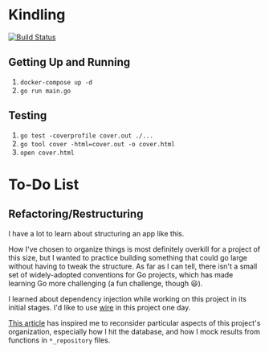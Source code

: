 # Kindling

[![Build Status](https://travis-ci.org/nchaloult/kindling.svg?branch=master)](https://travis-ci.org/nchaloult/kindling)

## Getting Up and Running

1. `docker-compose up -d`
1. `go run main.go`

## Testing

1. `go test -coverprofile cover.out ./...`
1. `go tool cover -html=cover.out -o cover.html`
1. `open cover.html`

# To-Do List

## Refactoring/Restructuring

I have a lot to learn about structuring an app like this.

How I've chosen to organize things is most definitely overkill for a project of this size, but I wanted to practice building something that could go large without having to tweak the structure. As far as I can tell, there isn't a small set of widely-adopted conventions for Go projects, which has made learning Go more challenging (a fun challenge, though 😃).

I learned about dependency injection while working on this project in its initial stages. I'd like to use [wire](https://github.com/google/wire) in this project one day.

[This article](https://medium.com/@benbjohnson/structuring-applications-in-go-3b04be4ff091) has inspired me to reconsider particular aspects of this project's organization, especially how I hit the database, and how I mock results from functions in `*_repository` files.
